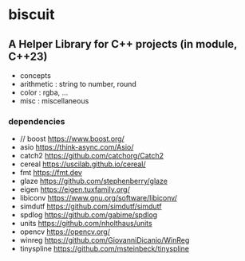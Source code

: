 # biscuit

## A Helper Library for C++ projects (in module, C++23)
- concepts
- arithmetic : string to number, round
- color : rgba, ...
- misc : miscellaneous

### dependencies
- // boost https://www.boost.org/
- asio https://think-async.com/Asio/
- catch2 https://github.com/catchorg/Catch2
- cereal https://uscilab.github.io/cereal/
- fmt https://fmt.dev
- glaze https://github.com/stephenberry/glaze
- eigen https://eigen.tuxfamily.org/
- libiconv https://www.gnu.org/software/libiconv/
- simdutf https://github.com/simdutf/simdutf
- spdlog https://github.com/gabime/spdlog
- units https://github.com/nholthaus/units
- opencv https://opencv.org/
- winreg https://github.com/GiovanniDicanio/WinReg
- tinyspline https://github.com/msteinbeck/tinyspline

